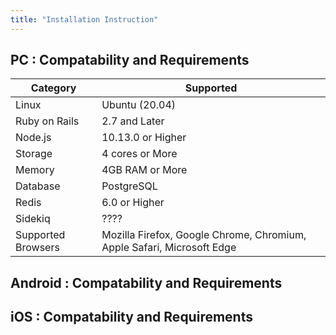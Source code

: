 ```yaml
---
title: "Installation Instruction"
---
```


## PC : Compatability and Requirements 
| Category           | Supported                                                              |
|--------------------|------------------------------------------------------------------------|
| Linux              | Ubuntu (20.04)                                                         |
| Ruby on Rails      | 2.7 and Later                                                          |
| Node.js            | 10.13.0 or Higher                                                      |
| Storage            | 4 cores or More                                                        |
| Memory             | 4GB RAM or More                                                        |
| Database           | PostgreSQL                                                             |
| Redis              | 6.0 or Higher                                                          |
| Sidekiq            | ????                                                                   |
| Supported Browsers | Mozilla Firefox, Google Chrome, Chromium, Apple Safari, Microsoft Edge |

## Android : Compatability and Requirements 
## iOS : Compatability and Requirements 
<!-- TODO Need to get compatability requirements for Android and iOS -->
